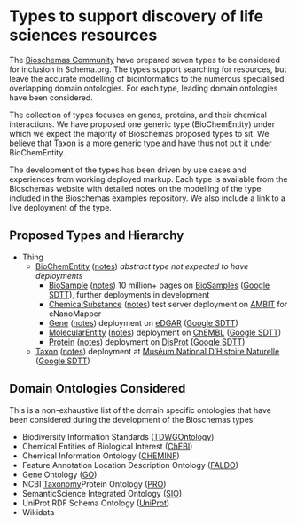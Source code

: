 # Types to support discovery of life sciences resources

The [Bioschemas Community](https://bioschemas.org/) have prepared seven types to be considered for inclusion in Schema.org. The types support searching for resources, but leave the accurate modelling of bioinformatics to the numerous specialised overlapping domain ontologies. For each type, leading domain ontologies have been considered.

The collection of types focuses on genes, proteins, and their chemical interactions. We have proposed one generic type (BioChemEntity) under which we expect the majority of Bioschemas proposed types to sit. We believe that Taxon is a more generic type and have thus not put it under BioChemEntity.

The development of the types has been driven by use cases and experiences from working deployed markup. Each type is available from the Bioschemas website with detailed notes on the modelling of the type included in the Bioschemas examples repository. We also include a link to a live deployment of the type.

## Proposed Types and Hierarchy

- Thing
  - [BioChemEntity](https://bioschemas.org/BioChemEntity) ([notes](https://github.com/BioSchemas/specifications/tree/master/BioschemasRelease1_Notes/BioChemEntityCodingNotes.md)) *abstract type not expected to have deployments* 
    - [BioSample](https://bioschemas.org/BioSample) ([notes](https://github.com/BioSchemas/specifications/tree/master/BioschemasRelease1_Notes/BioSampleCodingNotes.md)) 10 million+ pages on [BioSamples](https://www.ebi.ac.uk/biosamples/samples/SAMEA491372) ([Google SDTT](https://search.google.com/structured-data/testing-tool#url=https%3A%2F%2Fwww.ebi.ac.uk%2Fbiosamples%2Fsamples%2FSAMEA491372)), further deployments in development
    - [ChemicalSubstance](https://bioschemas.org/ChemicalSubstance) ([notes](https://github.com/BioSchemas/specifications/tree/master/BioschemasRelease1_Notes/ChemicalSubstanceCodingNotes.md)) test server deployment on [AMBIT](http://ambit.sourceforge.net/) for eNanoMapper
    - [Gene](https://bioschemas.org/Gene) ([notes](https://github.com/BioSchemas/specifications/tree/master/BioschemasRelease1_Notes/GeneCodingNotes.md)) deployment on [eDGAR](http://edgar.biocomp.unibo.it/cgi-bin/gene_disease_db/gene.py?gene=A2M) ([Google SDTT](https://search.google.com/structured-data/testing-tool?url=http://edgar.biocomp.unibo.it/cgi-bin/gene_disease_db/gene.py?gene=A2M))
    - [MolecularEntity](https://bioschemas.org/MolecularEntity) ([notes](https://github.com/BioSchemas/specifications/tree/master/BioschemasRelease1_Notes/MolecularEntityCodingNotes.md)) deployment on [ChEMBL](https://www.ebi.ac.uk/chembl/compound_report_card/CHEMBL59/) ([Google SDTT](https://search.google.com/structured-data/testing-tool#url=https%3A%2F%2Fwww.ebi.ac.uk%2Fchembl%2Fbeta%2Fcompound_report_card%2FCHEMBL59%2F))
    - [Protein](https://bioschemas.org/Protein) ([notes](https://github.com/BioSchemas/specifications/tree/master/BioschemasRelease1_Notes/ProteinCodingNotes.md)) deployment on [DisProt](https://www.disprot.org/DP00086) ([Google SDTT](https://search.google.com/structured-data/testing-tool?url=https://www.disprot.org/DP00086))
  - [Taxon](https://bioschemas.org/Taxon) ([notes](https://github.com/BioSchemas/specifications/tree/master/BioschemasRelease1_Notes/TaxonCodingNotes.md)) deployment at [Muséum National D’Histoire Naturelle](https://inpn.mnhn.fr/espece/cd_nom/60878/) ([Google SDTT](https://search.google.com/structured-data/testing-tool?url=https://inpn.mnhn.fr/espece/cd_nom/60878/))

## Domain Ontologies Considered

This is a non-exhaustive list of the domain specific ontologies that have been considered during the development of the Bioschemas types:

- Biodiversity Information Standards ([TDWGOntology](https://github.com/tdwg/ontology))
- Chemical Entities of Biological Interest ([ChEBI](https://www.ebi.ac.uk/chebi/))
- Chemical Information Ontology ([CHEMINF](http://semanticchemistry.github.io/semanticchemistry/))
- Feature Annotation Location Description Ontology ([FALDO](https://github.com/OBF/FALDO))
- Gene Ontology ([GO](http://geneontology.org/))
- NCBI [Taxonomy](https://www.ncbi.nlm.nih.gov/taxonomy)Protein Ontology ([PRO](https://proconsortium.org/))
- SemanticScience Integrated Ontology ([SIO](http://sio.semanticscience.org/))
- UniProt RDF Schema Ontology ([UniProt](https://www.uniprot.org/core/))
- Wikidata